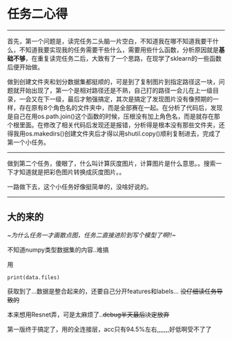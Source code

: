 # 任务二心得

---

首先，第一个问题是，读完任务二头脑一片空白，不知道我在哪不知道我要干什么，不知道我要实现我的任务需要干些什么，需要用些什么函数，分析原因就是**基础不够**，在重复读完任务二后，大致有了一个思路，在现学了sklearn的一些函数后便开始做。

做到创建文件夹和划分数据集都挺顺的，可是到了复制图片到指定路径这一块，问题就开始出现了，第一个是相对路径还是不熟，自己打的路径一会儿在上一级目录，一会又在下一级，最后才勉强搞定，其次是搞定了发现图片没有像预期的一样，存在原有8个角色名的文件夹中，而是全部赛在一起。在分析了代码后，发现是自己在用os.path.join()这个函数的时候，压根没有加上角色名，而是就存在那个根里面。在修改了相关代码后发现还是报错，分析得是根本没有那些文件夹，还得我用os.makedirs()创建文件夹后才得以用shutil.copy()顺利复制进去，完成了第一个小任务。

---

做到第二个任务，傻眼了，什么叫计算灰度图片，计算图片是什么意思。。搜索一下才知道就是把彩色图片转换成灰度图片。。

一路做下去，这个小任务好像挺简单的，没啥好说的。

---

## 大的来的

_~为什么任务一才画散点图，任务二直接进阶到写个模型了啊!!~_

不知道numpy类型数据集的内容..难搞



用

```
print(data.files)
```

获取到了...数据是整合起来的，还要自己分开features和labels...  ~~没仔细读任务导致的~~

本来想用Resnet弄，可是太麻烦了..~~debug半天最后决定放弃~~

第一版终于搞定了，用的全连接层，acc只有94.5%左右,,,,,,,好低啊受不了了



